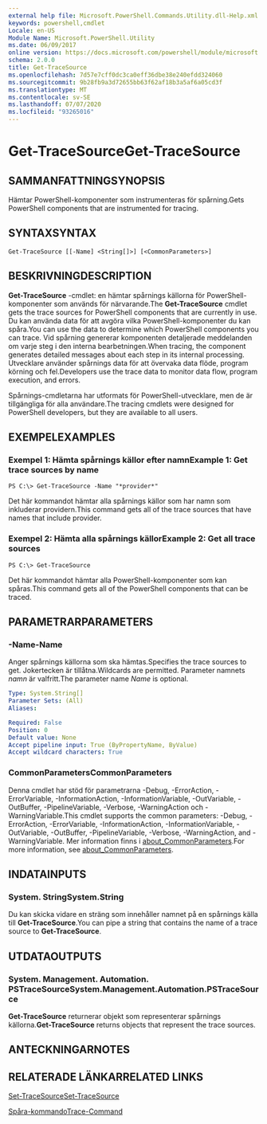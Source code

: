 ```yaml
---
external help file: Microsoft.PowerShell.Commands.Utility.dll-Help.xml
keywords: powershell,cmdlet
Locale: en-US
Module Name: Microsoft.PowerShell.Utility
ms.date: 06/09/2017
online version: https://docs.microsoft.com/powershell/module/microsoft.powershell.utility/get-tracesource?view=powershell-5.1&WT.mc_id=ps-gethelp
schema: 2.0.0
title: Get-TraceSource
ms.openlocfilehash: 7d57e7cff0dc3ca0eff36dbe38e240efdd324060
ms.sourcegitcommit: 9b28fb9a3d72655bb63f62af18b3a5af6a05cd3f
ms.translationtype: MT
ms.contentlocale: sv-SE
ms.lasthandoff: 07/07/2020
ms.locfileid: "93265016"
---
```

# <span data-ttu-id="c5c1b-103">Get-TraceSource</span><span class="sxs-lookup"><span data-stu-id="c5c1b-103">Get-TraceSource</span></span>

## <span data-ttu-id="c5c1b-104">SAMMANFATTNING</span><span class="sxs-lookup"><span data-stu-id="c5c1b-104">SYNOPSIS</span></span>
<span data-ttu-id="c5c1b-105">Hämtar PowerShell-komponenter som instrumenteras för spårning.</span><span class="sxs-lookup"><span data-stu-id="c5c1b-105">Gets PowerShell components that are instrumented for tracing.</span></span>

## <span data-ttu-id="c5c1b-106">SYNTAX</span><span class="sxs-lookup"><span data-stu-id="c5c1b-106">SYNTAX</span></span>

```
Get-TraceSource [[-Name] <String[]>] [<CommonParameters>]
```

## <span data-ttu-id="c5c1b-107">BESKRIVNING</span><span class="sxs-lookup"><span data-stu-id="c5c1b-107">DESCRIPTION</span></span>

<span data-ttu-id="c5c1b-108">**Get-TraceSource** -cmdlet: en hämtar spårnings källorna för PowerShell-komponenter som används för närvarande.</span><span class="sxs-lookup"><span data-stu-id="c5c1b-108">The **Get-TraceSource** cmdlet gets the trace sources for PowerShell components that are currently in use.</span></span>
<span data-ttu-id="c5c1b-109">Du kan använda data för att avgöra vilka PowerShell-komponenter du kan spåra.</span><span class="sxs-lookup"><span data-stu-id="c5c1b-109">You can use the data to determine which PowerShell components you can trace.</span></span>
<span data-ttu-id="c5c1b-110">Vid spårning genererar komponenten detaljerade meddelanden om varje steg i den interna bearbetningen.</span><span class="sxs-lookup"><span data-stu-id="c5c1b-110">When tracing, the component generates detailed messages about each step in its internal processing.</span></span>
<span data-ttu-id="c5c1b-111">Utvecklare använder spårnings data för att övervaka data flöde, program körning och fel.</span><span class="sxs-lookup"><span data-stu-id="c5c1b-111">Developers use the trace data to monitor data flow, program execution, and errors.</span></span>

<span data-ttu-id="c5c1b-112">Spårnings-cmdletarna har utformats för PowerShell-utvecklare, men de är tillgängliga för alla användare.</span><span class="sxs-lookup"><span data-stu-id="c5c1b-112">The tracing cmdlets were designed for PowerShell developers, but they are available to all users.</span></span>

## <span data-ttu-id="c5c1b-113">EXEMPEL</span><span class="sxs-lookup"><span data-stu-id="c5c1b-113">EXAMPLES</span></span>

### <span data-ttu-id="c5c1b-114">Exempel 1: Hämta spårnings källor efter namn</span><span class="sxs-lookup"><span data-stu-id="c5c1b-114">Example 1: Get trace sources by name</span></span>

```
PS C:\> Get-TraceSource -Name "*provider*"
```

<span data-ttu-id="c5c1b-115">Det här kommandot hämtar alla spårnings källor som har namn som inkluderar providern.</span><span class="sxs-lookup"><span data-stu-id="c5c1b-115">This command gets all of the trace sources that have names that include provider.</span></span>

### <span data-ttu-id="c5c1b-116">Exempel 2: Hämta alla spårnings källor</span><span class="sxs-lookup"><span data-stu-id="c5c1b-116">Example 2: Get all trace sources</span></span>

```
PS C:\> Get-TraceSource
```

<span data-ttu-id="c5c1b-117">Det här kommandot hämtar alla PowerShell-komponenter som kan spåras.</span><span class="sxs-lookup"><span data-stu-id="c5c1b-117">This command gets all of the PowerShell components that can be traced.</span></span>

## <span data-ttu-id="c5c1b-118">PARAMETRAR</span><span class="sxs-lookup"><span data-stu-id="c5c1b-118">PARAMETERS</span></span>

### <span data-ttu-id="c5c1b-119">-Name</span><span class="sxs-lookup"><span data-stu-id="c5c1b-119">-Name</span></span>

<span data-ttu-id="c5c1b-120">Anger spårnings källorna som ska hämtas.</span><span class="sxs-lookup"><span data-stu-id="c5c1b-120">Specifies the trace sources to get.</span></span>
<span data-ttu-id="c5c1b-121">Jokertecken är tillåtna.</span><span class="sxs-lookup"><span data-stu-id="c5c1b-121">Wildcards are permitted.</span></span>
<span data-ttu-id="c5c1b-122">Parameter namnets *namn* är valfritt.</span><span class="sxs-lookup"><span data-stu-id="c5c1b-122">The parameter name *Name* is optional.</span></span>

```yaml
Type: System.String[]
Parameter Sets: (All)
Aliases:

Required: False
Position: 0
Default value: None
Accept pipeline input: True (ByPropertyName, ByValue)
Accept wildcard characters: True
```

### <span data-ttu-id="c5c1b-123">CommonParameters</span><span class="sxs-lookup"><span data-stu-id="c5c1b-123">CommonParameters</span></span>

<span data-ttu-id="c5c1b-124">Denna cmdlet har stöd för parametrarna -Debug, -ErrorAction, -ErrorVariable, -InformationAction, -InformationVariable, -OutVariable, -OutBuffer, -PipelineVariable, -Verbose, -WarningAction och -WarningVariable.</span><span class="sxs-lookup"><span data-stu-id="c5c1b-124">This cmdlet supports the common parameters: -Debug, -ErrorAction, -ErrorVariable, -InformationAction, -InformationVariable, -OutVariable, -OutBuffer, -PipelineVariable, -Verbose, -WarningAction, and -WarningVariable.</span></span> <span data-ttu-id="c5c1b-125">Mer information finns i [about_CommonParameters](https://go.microsoft.com/fwlink/?LinkID=113216).</span><span class="sxs-lookup"><span data-stu-id="c5c1b-125">For more information, see [about_CommonParameters](https://go.microsoft.com/fwlink/?LinkID=113216).</span></span>

## <span data-ttu-id="c5c1b-126">INDATA</span><span class="sxs-lookup"><span data-stu-id="c5c1b-126">INPUTS</span></span>

### <span data-ttu-id="c5c1b-127">System. String</span><span class="sxs-lookup"><span data-stu-id="c5c1b-127">System.String</span></span>

<span data-ttu-id="c5c1b-128">Du kan skicka vidare en sträng som innehåller namnet på en spårnings källa till **Get-TraceSource**.</span><span class="sxs-lookup"><span data-stu-id="c5c1b-128">You can pipe a string that contains the name of a trace source to **Get-TraceSource**.</span></span>

## <span data-ttu-id="c5c1b-129">UTDATA</span><span class="sxs-lookup"><span data-stu-id="c5c1b-129">OUTPUTS</span></span>

### <span data-ttu-id="c5c1b-130">System. Management. Automation. PSTraceSource</span><span class="sxs-lookup"><span data-stu-id="c5c1b-130">System.Management.Automation.PSTraceSource</span></span>

<span data-ttu-id="c5c1b-131">**Get-TraceSource** returnerar objekt som representerar spårnings källorna.</span><span class="sxs-lookup"><span data-stu-id="c5c1b-131">**Get-TraceSource** returns objects that represent the trace sources.</span></span>

## <span data-ttu-id="c5c1b-132">ANTECKNINGAR</span><span class="sxs-lookup"><span data-stu-id="c5c1b-132">NOTES</span></span>

## <span data-ttu-id="c5c1b-133">RELATERADE LÄNKAR</span><span class="sxs-lookup"><span data-stu-id="c5c1b-133">RELATED LINKS</span></span>

[<span data-ttu-id="c5c1b-134">Set-TraceSource</span><span class="sxs-lookup"><span data-stu-id="c5c1b-134">Set-TraceSource</span></span>](Set-TraceSource.md)

[<span data-ttu-id="c5c1b-135">Spåra-kommando</span><span class="sxs-lookup"><span data-stu-id="c5c1b-135">Trace-Command</span></span>](Trace-Command.md)
